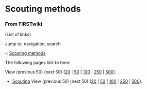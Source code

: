 # Scouting methods

### From FIRSTwiki

(List of links)

Jump to: navigation, search

&lt; [Scouting methods](/index.php?title=Scouting_methods&redirect=no
"Scouting methods" )  

The following pages link to here:

View (previous 50) (next 50)
([20](/index.php?title=Special:Whatlinkshere/Scouting_methods&limit=20&from=0
"Special:Whatlinkshere/Scouting methods" ) |
[50](/index.php?title=Special:Whatlinkshere/Scouting_methods&limit=50&from=0
"Special:Whatlinkshere/Scouting methods" ) |
[100](/index.php?title=Special:Whatlinkshere/Scouting_methods&limit=100&from=0
"Special:Whatlinkshere/Scouting methods" ) |
[250](/index.php?title=Special:Whatlinkshere/Scouting_methods&limit=250&from=0
"Special:Whatlinkshere/Scouting methods" ) |
[500](/index.php?title=Special:Whatlinkshere/Scouting_methods&limit=500&from=0
"Special:Whatlinkshere/Scouting methods" )).

  * [Scouting](Scouting "Scouting" )
View (previous 50) (next 50)
([20](/index.php?title=Special:Whatlinkshere/Scouting_methods&limit=20&from=0
"Special:Whatlinkshere/Scouting methods" ) |
[50](/index.php?title=Special:Whatlinkshere/Scouting_methods&limit=50&from=0
"Special:Whatlinkshere/Scouting methods" ) |
[100](/index.php?title=Special:Whatlinkshere/Scouting_methods&limit=100&from=0
"Special:Whatlinkshere/Scouting methods" ) |
[250](/index.php?title=Special:Whatlinkshere/Scouting_methods&limit=250&from=0
"Special:Whatlinkshere/Scouting methods" ) |
[500](/index.php?title=Special:Whatlinkshere/Scouting_methods&limit=500&from=0
"Special:Whatlinkshere/Scouting methods" )).

